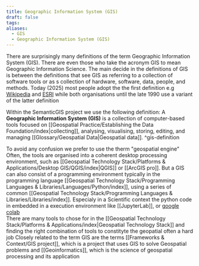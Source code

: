```yaml
---
title: Geographic Information System (GIS)
draft: false
tags:
aliases:
  - GIS
  - Geographic Information System (GIS)
---
```

There are surprisingly many definitions of the term Geographic Information System (GIS). There are even those who take the acronym GIS to mean Geographic Information Science. 
The main decide in the definitions of GIS is between the definitions that see GIS as referring to a collection of software tools or as s collection of hardware, software, data, people, and methods.  Today (2025) most people adopt the the first definition e.g [Wikipedia](https://en.wikipedia.org/wiki/Geographic_information_system) and  [ESRI](https://www.esri.com/en-us/what-is-gis/overview) while both organisations until the late 1990 use a variant of the latter definition

Within the SemanticGIS project we use the following definition:
A **Geographic Information System (GIS)** is a collection of computer-based tools focused on [[Geospatial Practice/Establishing the Data Foundation/index|collecting]], analysing, visualising, storing, editing, and managing [[Glossary/Geospatial Data|Geospatial data]]. ^gis-definition

To avoid any confusion we prefer to use the therm "geospatial engine" 
Often, the tools are organised into a coherent desktop processing environment, such as [[Geospatial Technology Stack/Platforms & Applications/Desktop GIS/QGIS/index|QGIS]] or [[ArcGIS pro]]. But a GIS can also consist of a programming environment typically  in the programming language [[Geospatial Technology Stack/Programming Languages & Libraries/Languages/Python/index]], using a series of common [[Geospatial Technology Stack/Programming Languages & Libraries/Libraries/index]]. Especialy in a Scientific context the python code in embedded in a execution environment like [[JupyterLab]], or [google colab](https://colab.research.google.com/)  
There are many tools to chose for in the  [[Geospatial Technology Stack/Platforms & Applications/index|Geospatial Technology Stack]] and finding the right combination of tools to constityte the geopatial often a hard job
Closely related to the term GIS are the terms [[Frameworks & Context/GIS project]], which is a project that uses GIS to solve Geospatial problems and [[Geoinformatics]], which is the science of geospatial processing and its application